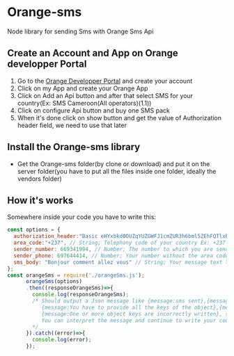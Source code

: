 # Orange-sms
 Node library for sending Sms with Orange Sms Api

## Create an Account and App on Orange developper Portal
1. Go to the [Orange Developper Portal](https://developer.orange.com/) and create your account
2. Click on my App and create your Orange App
3. Click on Add an Api button and after that select SMS for your country(Ex: SMS Cameroon(All operators)(1.1))
4. Click on configure Api button and buy one SMS pack
5. When it's done click on show button and get the value of Authorization header field, we need to use that later

## Install the Orange-sms library
* Get the Orange-sms folder(by clone or download) and put it on the server folder(you have to put all the files inside one folder, ideally the vendors folder)

## How it's works
Somewhere inside your code you have to write this:
```javascript
const options = {
  authorization_header:"Basic eHYxbkd0OUZqYUZGWFJ1cmZUR3h6bml5ZEhFQTlxR3U6MmIwQXBsM3VQaDhxek9MMg==", // String; Must be in this form Basic xxxxxxxxxxxxxxxx take it on your Orange Application
  area_code:"+237", // String; Telephony code of your country Ex: +237
  sender_number: 669341994, // Number; The number to which you are sending a message without area code
  sender_phone: 697644414, // Number; Your number without the area code, this number must be the same that you entered for your registration on Orange website
  sms_body: "Bonjour comment allez vous" // String; Your message text to send
};
const orangeSms = require('./orangeSms.js');
      orangeSms(options)
      .then((responseOrangeSms)=>{
        console.log(responseOrangeSms); 
        /* Should output a Json message like {message:sms sent},{message:401} (401 is an exemple status code of an error if you want the complete list check https://fr.wikipedia.org/wiki/Liste_des_codes_HTTP),
           {message:You have to provide all the keys of the object},{message:the object key must not have a value like null or undefined}
           {message:One or more object keys are incorrectly written}, {message: The parameter must be an object}
           You can interpret the message and continue to write your code 
        */
      }).catch((error)=>{
        console.log(error);
      });
 ```
